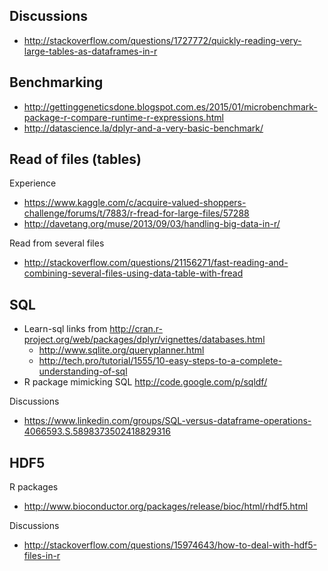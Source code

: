 ## Discussions

* http://stackoverflow.com/questions/1727772/quickly-reading-very-large-tables-as-dataframes-in-r

## Benchmarking

* http://gettinggeneticsdone.blogspot.com.es/2015/01/microbenchmark-package-r-compare-runtime-r-expressions.html
* http://datascience.la/dplyr-and-a-very-basic-benchmark/

## Read of files (tables)

Experience

* https://www.kaggle.com/c/acquire-valued-shoppers-challenge/forums/t/7883/r-fread-for-large-files/57288
* http://davetang.org/muse/2013/09/03/handling-big-data-in-r/

Read from several files

* http://stackoverflow.com/questions/21156271/fast-reading-and-combining-several-files-using-data-table-with-fread

## SQL

* Learn-sql links from http://cran.r-project.org/web/packages/dplyr/vignettes/databases.html
    * http://www.sqlite.org/queryplanner.html
    * http://tech.pro/tutorial/1555/10-easy-steps-to-a-complete-understanding-of-sql
* R package mimicking SQL http://code.google.com/p/sqldf/

Discussions

* https://www.linkedin.com/groups/SQL-versus-dataframe-operations-4066593.S.5898373502418829316

## HDF5

R packages

* http://www.bioconductor.org/packages/release/bioc/html/rhdf5.html

Discussions

* http://stackoverflow.com/questions/15974643/how-to-deal-with-hdf5-files-in-r
